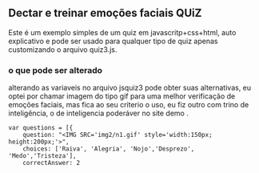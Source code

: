 ## **Dectar e treinar emoções faciais QUiZ**

Este é um exemplo simples de um quiz em javascritp+css+html, auto explicativo e pode ser usado para qualquer tipo de quiz apenas customizando o arquivo quiz3.js.



### **o que pode ser alterado**

alterando as variaveis no arquivo jsquiz3 pode obter suas alternativas, eu optei por chamar imagem do tipo gif para uma melhor verificação de emoções faciais, mas fica ao seu criterio o uso, eu fiz outro com trino de inteligência, o de inteligencia poderáver no site demo
.

```scripts/jsquiz3
var questions = [{
    question: "<IMG SRC='img2/n1.gif' style='width:150px; height:200px;'>",
    choices: ['Raiva', 'Alegria', 'Nojo','Desprezo',  'Medo','Tristeza'],
    correctAnswer: 2
```






